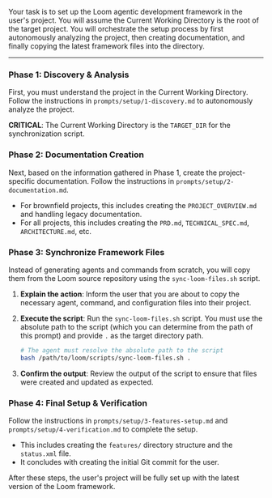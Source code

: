 Your task is to set up the Loom agentic development framework in the user's project. You will assume the Current Working Directory is the root of the target project. You will orchestrate the setup process by first autonomously analyzing the project, then creating documentation, and finally copying the latest framework files into the directory.

---

### Phase 1: Discovery & Analysis

First, you must understand the project in the Current Working Directory. Follow the instructions in `prompts/setup/1-discovery.md` to autonomously analyze the project.

**CRITICAL**: The Current Working Directory is the `TARGET_DIR` for the synchronization script.

### Phase 2: Documentation Creation

Next, based on the information gathered in Phase 1, create the project-specific documentation. Follow the instructions in `prompts/setup/2-documentation.md`.

- For brownfield projects, this includes creating the `PROJECT_OVERVIEW.md` and handling legacy documentation.
- For all projects, this includes creating the `PRD.md`, `TECHNICAL_SPEC.md`, `ARCHITECTURE.md`, etc.

### Phase 3: Synchronize Framework Files

Instead of generating agents and commands from scratch, you will copy them from the Loom source repository using the `sync-loom-files.sh` script.

1.  **Explain the action**: Inform the user that you are about to copy the necessary agent, command, and configuration files into their project.

2.  **Execute the script**: Run the `sync-loom-files.sh` script. You must use the absolute path to the script (which you can determine from the path of this prompt) and provide `.` as the target directory path.

    ```bash
    # The agent must resolve the absolute path to the script
    bash /path/to/loom/scripts/sync-loom-files.sh .
    ```

3.  **Confirm the output**: Review the output of the script to ensure that files were created and updated as expected.

### Phase 4: Final Setup & Verification

Follow the instructions in `prompts/setup/3-features-setup.md` and `prompts/setup/4-verification.md` to complete the setup.

- This includes creating the `features/` directory structure and the `status.xml` file.
- It concludes with creating the initial Git commit for the user.

After these steps, the user's project will be fully set up with the latest version of the Loom framework.
